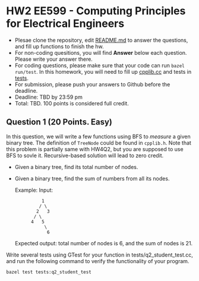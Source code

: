 
# HW2 EE599 - Computing Principles for Electrical Engineers

- Plesae clone the repository, edit [README.md](README.md) to answer the questions, and fill up functions to finish the hw.
- For non-coding quesitions, you will find **Answer** below each question. Please write your answer there.
- For coding questions, please make sure that your code can run ```bazel run/test```. In this homework, you will need to fill up [cpplib.cc](src/lib/cpplib.cc) and tests in [tests](tests).
- For submission, please push your answers to Github before the deadline.
- Deadline: TBD by 23:59 pm
- Total: TBD. 100 points is considered full credit.

## Question 1 (20 Points. Easy)
In this question, we will write a few functions using BFS to *measure* a given binary tree. The definition of ```TreeNode``` could be found in ```cpplib.h```. Note that this problem is partially same with HW4Q2, but you are supposed to use BFS to sovle it. Recursive-based solution will lead to zero credit.
- Given a binary tree, find its total number of nodes.
- Given a binary tree, find the sum of numbers from all its nodes.

  Example: 
  Input: 
  ```
            1
           / \
          2   3
         / \ 
        4   5
             \ 
              6
  ```
  Expected output: total number of nodes is 6, and the sum of nodes is 21.

Write several tests using GTest for your function in tests/q2_student_test.cc, and run the following command to verify the functionality of your program.
```
bazel test tests:q2_student_test
```
